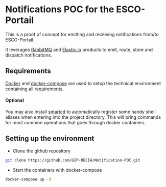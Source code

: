 # Notifications POC for the ESCO-Portail

This is a proof of concept for emitting and receiving notifications from/to ESCO-Portail.

It leverages [RabbitMQ](http://www.rabbitmq.com/) and [Elastic.io](https://www.elastic.co) products to emit, route, 
store and dispatch notifications.

## Requirements

[Docker](https://www.docker.com/) and [docker-compose](https://docs.docker.com/compose/) are used to setup the 
technical environment containing all requirements.

#### Optional

You may also install [smartcd](https://github.com/cxreg/smartcd) to automatically register some handy shell aliases 
when entering into the project directory. This will bring commands for most common operations that goes through docker 
containers.

## Setting up the environment

* Clone the github repository

```bash
git clone https://github.com/GIP-RECIA/Notification-POC.git
```

* Start the containers with docker-compose

```bash
docker-compose up -d
```
